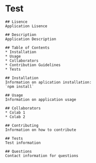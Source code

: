# Test
    ## Lisence
    Application Lisence

    ## Description
    Application Description

    ## Table of Contents
    * Installation
    * Usage
    * Collaborators
    * Contribution Guidelines
    * Tests

    ## Installation
    Information on aplication installation:  
    `npm install`

    ## Usage
    Information on application usage

    ## Collaborators
    * Colab 1
    * Colab 2

    ## Contributing
    Information on how to contribute

    ## Tests
    Test information

    ## Questions
    Contact information for questions
    